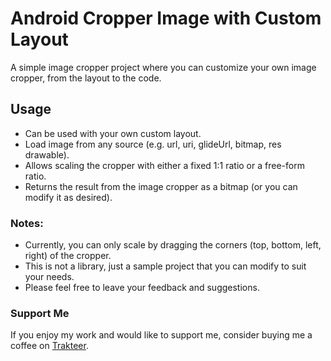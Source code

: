 # Android Cropper Image with Custom Layout

A simple image cropper project where you can customize your own image cropper, from the layout to the code.

## Usage

- Can be used with your own custom layout.
- Load image from any source (e.g. url, uri, glideUrl, bitmap, res drawable).
- Allows scaling the cropper with either a fixed 1:1 ratio or a free-form ratio.
- Returns the result from the image cropper as a bitmap (or you can modify it as desired).
  
### Notes:
- Currently, you can only scale by dragging the corners (top, bottom, left, right) of the cropper.
- This is not a library, just a sample project that you can modify to suit your needs.
- Please feel free to leave your feedback and suggestions.



### Support Me

If you enjoy my work and would like to support me, consider buying me a coffee on [Trakteer](https://teer.id/don_prag).
